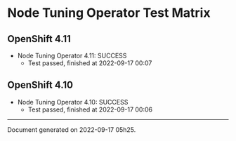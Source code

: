 
Node Tuning Operator Test Matrix
================================

OpenShift 4.11
--------------



* Node Tuning Operator 4.11: SUCCESS
  - Test passed, finished at 2022-09-17 00:07






OpenShift 4.10
--------------



* Node Tuning Operator 4.10: SUCCESS
  - Test passed, finished at 2022-09-17 00:06






---
Document generated on 2022-09-17 05h25.
